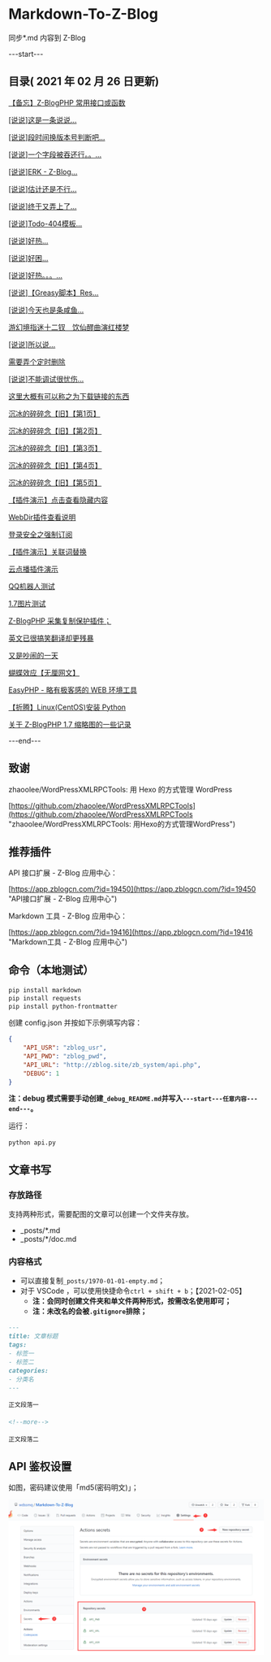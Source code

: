 # Markdown-To-Z-Blog

同步*.md 内容到 Z-Blog

---start---

## 目录( 2021 年 02 月 26 日更新)

[【备忘】Z-BlogPHP 常用接口或函数](https://demo.wdssmq.com/post/20200629824.html "【备忘】Z-BlogPHP 常用接口或函数")

[[说说]这是一条说说...](https://demo.wdssmq.com/post/20190629108.html "[说说]这是一条说说...")

[[说说]段时间换版本号判断吧...](https://demo.wdssmq.com/post/20190704010.html "[说说]段时间换版本号判断吧...")

[[说说]一个字段被吞还行。。...](https://demo.wdssmq.com/post/20190704011.html "[说说]一个字段被吞还行。。...")

[[说说]ERK - Z-Blog...](https://demo.wdssmq.com/post/20190704012.html "[说说]ERK - Z-Blog...")

[[说说]估计还是不行...](https://demo.wdssmq.com/post/20190705013.html "[说说]估计还是不行...")

[[说说]终于又弄上了...](https://demo.wdssmq.com/post/20190705014.html "[说说]终于又弄上了...")

[[说说]Todo-404模板...](https://demo.wdssmq.com/post/20190705015.html "[说说]Todo-404模板...")

[[说说]好热...](https://demo.wdssmq.com/post/20190721016.html "[说说]好热...")

[[说说]好困...](https://demo.wdssmq.com/post/20190802017.html "[说说]好困...")

[[说说]好热。。。...](https://demo.wdssmq.com/post/20190813018.html "[说说]好热。。。...")

[[说说]【Greasy脚本】Res...](https://demo.wdssmq.com/post/20190813019.html "[说说]【Greasy脚本】Res...")

[[说说]今天也是条咸鱼...](https://demo.wdssmq.com/post/20190917021.html "[说说]今天也是条咸鱼...")

[游幻境指迷十二钗　饮仙醪曲演红楼梦](https://demo.wdssmq.com/post/20190628106.html "游幻境指迷十二钗　饮仙醪曲演红楼梦")

[[说说]所以说...](https://demo.wdssmq.com/post/20191011022.html "[说说]所以说...")

[需要弄个定时删除](https://demo.wdssmq.com/post/20190516103.html "需要弄个定时删除")

[[说说]不能调试很忧伤...](https://demo.wdssmq.com/post/20200105022.html "[说说]不能调试很忧伤...")

[这里大概有可以称之为下载链接的东西](https://demo.wdssmq.com/post/2866.html "这里大概有可以称之为下载链接的东西")

[沉冰的碎碎念【旧】【第1页】](https://demo.wdssmq.com/post/20200620382.html "沉冰的碎碎念【旧】【第1页】")

[沉冰的碎碎念【旧】【第2页】](https://demo.wdssmq.com/post/2903.html "沉冰的碎碎念【旧】【第2页】")

[沉冰的碎碎念【旧】【第3页】](https://demo.wdssmq.com/post/2904.html "沉冰的碎碎念【旧】【第3页】")

[沉冰的碎碎念【旧】【第4页】](https://demo.wdssmq.com/post/2905.html "沉冰的碎碎念【旧】【第4页】")

[沉冰的碎碎念【旧】【第5页】](https://demo.wdssmq.com/post/2906.html "沉冰的碎碎念【旧】【第5页】")

[【插件演示】点击查看隐藏内容](https://demo.wdssmq.com/post/20200617652.html "【插件演示】点击查看隐藏内容")

[WebDir插件查看说明](https://demo.wdssmq.com/post/20200922437.html "WebDir插件查看说明")

[登录安全之强制订阅](https://demo.wdssmq.com/post/2908.html "登录安全之强制订阅")

[【插件演示】关联词替换](https://demo.wdssmq.com/post/20200525772.html "【插件演示】关联词替换")

[云点播插件演示](https://demo.wdssmq.com/post/2910.html "云点播插件演示")

[QQ机器人测试](https://demo.wdssmq.com/post/2911.html "QQ机器人测试")

[1.7图片测试](https://demo.wdssmq.com/post/2909.html "1.7图片测试")

[Z-BlogPHP 采集复制保护插件；](https://demo.wdssmq.com/post/20210216108.html "Z-BlogPHP 采集复制保护插件；")

[英文已很搞笑翻译却更残暴](https://demo.wdssmq.com/post/YingWenYiHenGaoXiaoFanYiQueGengCanBao.html "英文已很搞笑翻译却更残暴")

[又是吵闹的一天](https://demo.wdssmq.com/post/20190512102.html "又是吵闹的一天")

[蝴蝶效应【无厘网文】](https://demo.wdssmq.com/post/20100710953.html "蝴蝶效应【无厘网文】")

[EasyPHP - 略有极客感的 WEB 环境工具](https://demo.wdssmq.com/post/25.html "EasyPHP - 略有极客感的 WEB 环境工具")

[【折腾】Linux(CentOS)安装 Python](https://demo.wdssmq.com/post/5.html "【折腾】Linux(CentOS)安装 Python")

[关于 Z-BlogPHP 1.7 缩略图的一些记录](https://demo.wdssmq.com/post/13.html "关于 Z-BlogPHP 1.7 缩略图的一些记录")

---end---

## 致谢

zhaoolee/WordPressXMLRPCTools: 用 Hexo 的方式管理 WordPress

[https://github.com/zhaoolee/WordPressXMLRPCTools](https://github.com/zhaoolee/WordPressXMLRPCTools "zhaoolee/WordPressXMLRPCTools: 用Hexo的方式管理WordPress")

## 推荐插件

API 接口扩展 - Z-Blog 应用中心：

[https://app.zblogcn.com/?id=19450](https://app.zblogcn.com/?id=19450 "API接口扩展 - Z-Blog 应用中心")

Markdown 工具 - Z-Blog 应用中心：

[https://app.zblogcn.com/?id=19416](https://app.zblogcn.com/?id=19416 "Markdown工具 - Z-Blog 应用中心")

## 命令（本地测试）

```shell
pip install markdown
pip install requests
pip install python-frontmatter
```

创建 config.json 并按如下示例填写内容：

```json
{
    "API_USR": "zblog_usr",
    "API_PWD": "zblog_pwd",
    "API_URL": "http://zblog.site/zb_system/api.php",
    "DEBUG": 1
}
```

**注：debug 模式需要手动创建`_debug_README.md`并写入`---start---任意内容---end---`。**

运行：

`python api.py`

## 文章书写

### 存放路径

支持两种形式，需要配图的文章可以创建一个文件夹存放。

- _posts/*.md
- _posts/*/doc.md

### 内容格式

- 可以直接复制`_posts/1970-01-01-empty.md`；
- 对于 VSCode ，可以使用快捷命令`ctrl + shift + b`；【2021-02-05】
  - **注：会同时创建文件夹和单文件两种形式，按需改名使用即可；**
  - **注：未改名的会被`.gitignore`排除；**

```md
---
title: 文章标题
tags:
- 标签一
- 标签二
categories:
- 分类名
---

正文段落一

<!--more-->

正文段落二

```

## API 鉴权设置

如图，密码建议使用「md5(密码明文)」；

![001](doc/001.png "001")

